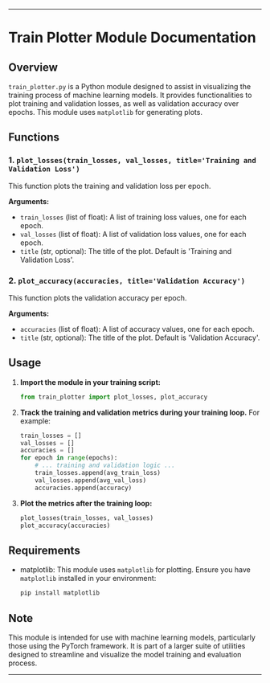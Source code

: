 
---

# Train Plotter Module Documentation

## Overview

`train_plotter.py` is a Python module designed to assist in visualizing the training process of machine learning models. It provides functionalities to plot training and validation losses, as well as validation accuracy over epochs. This module uses `matplotlib` for generating plots.

## Functions

### 1. `plot_losses(train_losses, val_losses, title='Training and Validation Loss')`

This function plots the training and validation loss per epoch.

**Arguments:**
- `train_losses` (list of float): A list of training loss values, one for each epoch.
- `val_losses` (list of float): A list of validation loss values, one for each epoch.
- `title` (str, optional): The title of the plot. Default is 'Training and Validation Loss'.

### 2. `plot_accuracy(accuracies, title='Validation Accuracy')`

This function plots the validation accuracy per epoch.

**Arguments:**
- `accuracies` (list of float): A list of accuracy values, one for each epoch.
- `title` (str, optional): The title of the plot. Default is 'Validation Accuracy'.

## Usage

1. **Import the module in your training script:**
   ```python
   from train_plotter import plot_losses, plot_accuracy
   ```

2. **Track the training and validation metrics during your training loop.** For example:
   ```python
   train_losses = []
   val_losses = []
   accuracies = []
   for epoch in range(epochs):
       # ... training and validation logic ...
       train_losses.append(avg_train_loss)
       val_losses.append(avg_val_loss)
       accuracies.append(accuracy)
   ```

3. **Plot the metrics after the training loop:**
   ```python
   plot_losses(train_losses, val_losses)
   plot_accuracy(accuracies)
   ```

## Requirements

- matplotlib: This module uses `matplotlib` for plotting. Ensure you have `matplotlib` installed in your environment:
  ```bash
  pip install matplotlib
  ```

## Note

This module is intended for use with machine learning models, particularly those using the PyTorch framework. It is part of a larger suite of utilities designed to streamline and visualize the model training and evaluation process.

---
